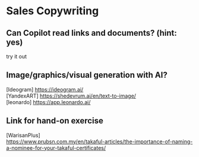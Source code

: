 # Sales Copywriting

## Can Copilot read links and documents? (hint: yes)
try it out

## Image/graphics/visual generation with AI?
[Ideogram] https://ideogram.ai/ \
[YandexART] https://shedevrum.ai/en/text-to-image/ \
[leonardo] https://app.leonardo.ai/

## Link for hand-on exercise
[WarisanPlus] \
https://www.prubsn.com.my/en/takaful-articles/the-importance-of-naming-a-nominee-for-your-takaful-certificates/

